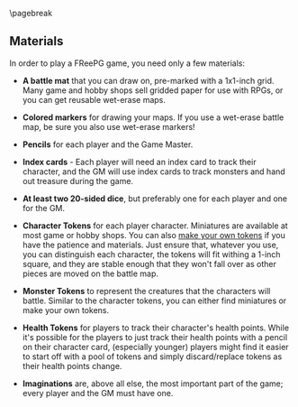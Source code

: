 \pagebreak

## Materials ##

In order to play a FReePG game, you need only a few materials:

* **A battle mat** that you can draw on, pre-marked with a 1x1-inch 
  grid. Many game and hobby shops sell gridded paper for use with RPGs, 
  or you can get reusable wet-erase maps.

* **Colored markers** for drawing your maps. If you use a wet-erase 
  battle map, be sure you also use wet-erase markers!

* **Pencils** for each player and the Game Master.

* **Index cards** - Each player will need an index card to track their 
  character, and the GM will use index cards to track monsters and hand 
  out treasure during the game.

* **At least two 20-sided dice**, but preferably one for each player and 
  one for the GM.

* **Character Tokens** for each player character. Miniatures are 
  available at most game or hobby shops. You can also [make your own 
  tokens][NDMTCTP] if you have the patience and materials. Just ensure 
  that, whatever you use, you can distinguish each character, the tokens 
  will fit withing a 1-inch square, and they are stable enough that they 
  won't fall over as other pieces are moved on the battle map.

* **Monster Tokens** to represent the creatures that the characters will 
  battle. Similar to the character tokens, you can either find 
  miniatures or make your own tokens.

* **Health Tokens** for players to track their character's health 
  points. While it's possible for the players to just track their health 
  points with a pencil on their character card, (especially younger) 
  players might find it easier to start off with a pool of tokens and 
  simply discard/replace tokens as their health points change.

* **Imaginations** are, above all else, the most important part of the 
  game; every player and the GM must have one.


[NDMTCTP]: 
http://newbiedm.com/2008/11/22/newbiedm-tutorial-counters-tokens-or-pogs/

